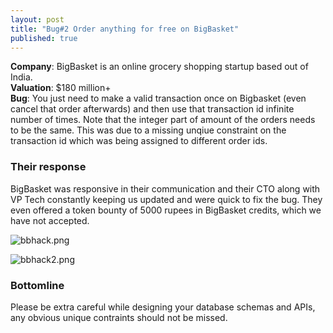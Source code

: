 ```yaml
---
layout: post
title: "Bug#2 Order anything for free on BigBasket"
published: true
---
```


**Company**: BigBasket is an online grocery shopping startup based out of India.    
**Valuation**: $180 million+    
**Bug**: You just need to make a valid transaction once on Bigbasket (even cancel that order afterwards) and then use that transaction id infinite number of times. Note that the integer part of amount of the orders needs to be the same. This was due to a missing unqiue constraint on the transaction id which was being assigned to different order ids.


### Their response
BigBasket was responsive in their communication and their CTO along with VP Tech constantly keeping us updated and were quick to fix the bug. They even offered a token bounty of 5000 rupees in BigBasket credits, which we have not accepted.

![bbhack.png]({{site.baseurl}}/bbhack.png)
     
      
![bbhack2.png]({{site.baseurl}}/bbhack2.png)


### Bottomline
Please be extra careful while designing your database schemas and APIs, any obvious unique contraints should not be missed.


